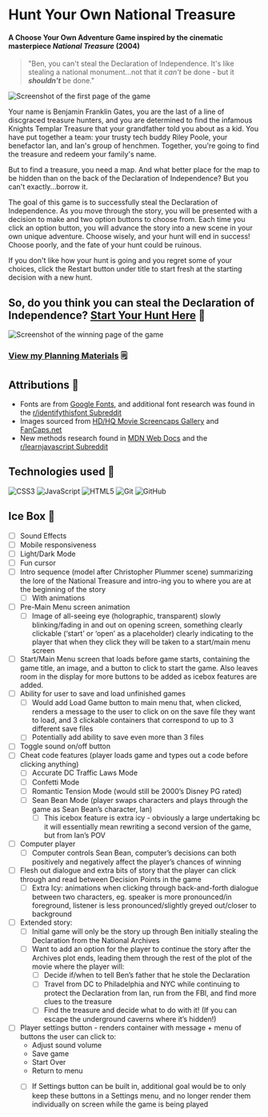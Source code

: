 # Hunt Your Own National Treasure

#### A Choose Your Own Adventure Game inspired by the cinematic masterpiece _National Treasure_ (2004)



> "Ben, you can't steal the Declaration of Independence. It's like stealing a national monument...not that it _can't_ be done - but it ***_shouldn't_*** be done."

![Screenshot of the first page of the game](../assets/images/gameScreenshotFirstPage.jpeg)

Your name is Benjamin Franklin Gates, you are the last of a line of discgraced treasure hunters, and you are determined to find the infamous Knights Templar Treasure that your grandfather told you about as a kid. You have put together a team: your trusty tech buddy Riley Poole, your benefactor Ian, and Ian's group of henchmen. Together, you're going to find the treasure and redeem your family's name.

But to find a treasure, you need a map. And what better place for the map to be hidden than on the back of the Declaration of Independence? But you can't exactly...borrow it.

The goal of this game is to successfully steal the Declaration of Independence. As you move through the story, you will be presented with a decision to make and two option buttons to choose from. Each time you click an option button, you will advance the story into a new scene in your own unique adventure. Choose wisely, and your hunt will end in success! Choose poorly, and the fate of your hunt could be ruinous.

If you don't like how your hunt is going and you regret some of your choices, click the Restart button under title to start fresh at the starting decision with a new hunt.

## So, do you think you can steal the Declaration of Independence? [Start Your Hunt Here](http://natl-treasure-cyoadventure.netlify.app "Hunt Your Own National Treasure") 📜

![Screenshot of the winning page of the game](../assets/images/WinnerScreenshot.jpeg)

### [View my Planning Materials](https://docs.google.com/document/d/1ZFDcidKbpyUpEmeshoS9aI2OC8LTM0BoioFQvgvnPTU/edit?usp=sharing "Hunt Your Own National Treasure Planning Materials") 🗒

## Attributions 🙌
* Fonts are from [Google Fonts](https://fonts.google.com/ "Browse Google Fonts"), and additional font research was found in the [r/identifythisfont Subreddit](https://www.reddit.com/r/identifythisfont "r/identifythisfont")
* Images sourced from [HD/HQ Movie Screencaps Gallery](https://kissthemgoodbye.net/movie/thumbnails.php?album=309 "HD/HQ Movie Screencaps Gallery - kissthemgoodbye.net") and [FanCaps.net](https://fancaps.net/ "FanCaps.net")
* New methods research found in [MDN Web Docs](https://developer.mozilla.org/en-US/ "MDN Web Docs") and the [r/learnjavascript Subreddit](https://www.reddit.com/r/learnjavascript "r/learnjavascript") 

## Technologies used 🧰
![CSS3](https://img.shields.io/badge/css3-%231572B6.svg?style=for-the-badge&logo=css3&logoColor=white)
![JavaScript](https://img.shields.io/badge/javascript-%23323330.svg?style=for-the-badge&logo=javascript&logoColor=%23F7DF1E)
![HTML5](https://img.shields.io/badge/html5-%23E34F26.svg?style=for-the-badge&logo=html5&logoColor=white)
![Git](https://img.shields.io/badge/git-%23F05033.svg?style=for-the-badge&logo=git&logoColor=white)
![GitHub](https://img.shields.io/badge/github-%23121011.svg?style=for-the-badge&logo=github&logoColor=white)

## Ice Box 🧊
- [ ] Sound Effects
- [ ] Mobile responsiveness
- [ ] Light/Dark Mode
- [ ] Fun cursor
- [ ] Intro sequence (model after Christopher Plummer scene) summarizing the lore of the National Treasure and intro-ing you to where you are at the beginning of the story 
  - [ ] With animations
- [ ] Pre-Main Menu screen animation
  - [ ] Image of all-seeing eye (holographic, transparent) slowly blinking/fading in and out on opening screen, something clearly clickable (‘start’ or ‘open’ as a placeholder) clearly indicating to the player that when they click they will be taken to a start/main menu screen
- [ ] Start/Main Menu screen that loads before game starts, containing the game title, an image, and a button to click to start the game. Also leaves room in the display for more buttons to be added as icebox features are added.
- [ ] Ability for user to save and load unfinished games
  - [ ] Would add Load Game button to main menu that, when clicked, renders a message to the user to click on on the save file they want to load, and 3 clickable containers that correspond to up to 3 different save files
  - [ ] Potentially add ability to save even more than 3 files
- [ ] Toggle sound on/off button
- [ ] Cheat code features (player loads game and types out a code before clicking anything)
  - [ ] Accurate DC Traffic Laws Mode
  - [ ] Confetti Mode
  - [ ] Romantic Tension Mode (would still be 2000’s Disney PG rated)
  - [ ] Sean Bean Mode (player swaps characters and plays through the game as Sean Bean’s character, Ian)
    - [ ] This icebox feature is extra icy - obviously a large undertaking bc it will essentially mean rewriting a second version of the game, but from Ian’s POV
- [ ] Computer player
  - [ ] Computer controls Sean Bean, computer’s decisions can both positively and negatively affect the player’s chances of winning
- [ ] Flesh out dialogue and extra bits of story that the player can click through and read between Decision Points in the game
  - [ ] Extra Icy: animations when clicking through back-and-forth dialogue between two characters, eg. speaker is more pronounced/in foreground, listener is less pronounced/slightly greyed out/closer to background
- [ ] Extended story:
  - [ ] Initial game will only be the story up through Ben initially stealing the Declaration from the National Archives
  - [ ] Want to add an option for the player to continue the story after the Archives plot ends, leading them through the rest of the plot of the movie where the player will:
    - [ ] Decide if/when to tell Ben’s father that he stole the Declaration
    - [ ] Travel from DC to Philadelphia and NYC while continuing to protect the Declaration from Ian, run from the FBI, and find more clues to the treasure
    - [ ] Find the treasure and decide what to do with it! (If you can escape the underground caverns where it’s hidden!)
- [ ] Player settings button - renders container with message + menu of buttons the user can click to:
  - Adjust sound volume
  - Save game
  - Start Over
  - Return to menu
  - [ ] If Settings button can be built in, additional goal would be to only keep these buttons in a Settings menu, and no longer render them individually on screen while the game is being played


